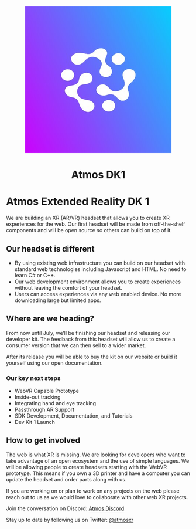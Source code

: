 <p align="center">
  <img alt="Atmos Logo" src="res/atmos_logo.jpg"/>
</p>
<h1 align="center">Atmos DK1</h1>

# Atmos Extended Reality DK 1

We are building an XR (AR/VR) headset that allows you to create XR experiences for the web. Our first headset will be made from off-the-shelf components and will be open source so others can build on top of it.


## Our headset is different
- By using existing web infrastructure you can build on our headset with standard web technologies including Javascript and HTML. No need to learn C# or C++.
- Our web development environment allows you to create experiences without leaving the comfort of your headset.
- Users can access experiences via any web enabled device. No more downloading large but limited apps.

## Where are we heading?
From now until July, we’ll be finishing our headset and releasing our developer kit. The feedback from this headset will allow us to create a consumer version that we can then sell to a wider market.

After its release you will be able to buy the kit on our website or build it yourself using our open documentation. 

### Our key next steps
- WebVR Capable Prototype
- Inside-out tracking
- Integrating hand and eye tracking
- Passthrough AR Support
- SDK Development, Documentation, and Tutorials
- Dev Kit 1 Launch

## How to get involved

The web is what XR is missing. We are looking for developers who want to take advantage of an open ecosystem and the use of simple languages. We will be allowing people to create headsets starting with the WebVR prototype. This means if you own a 3D printer and have a computer you can update the headset and order parts along with us.

If you are working on or plan to work on any projects on the web please reach out to us as we would love to collaborate with other web XR projects.

Join the conversation on Discord: [Atmos Discord](https://discord.gg/djnEvwW)

Stay up to date by following us on Twitter: [@atmosxr](https://twitter.com/atmosxr)
